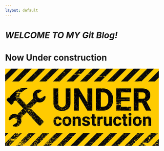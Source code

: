 ```yaml
---
layout: default
---
```


# *WELCOME TO MY Git Blog!*

# Now Under construction

![Under-Construction](/assets/img/Under_Construction.jpg)